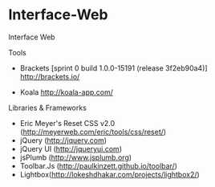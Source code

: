Interface-Web
=============

Interface Web

Tools

- Brackets [sprint 0 build 1.0.0-15191 (release 3f2eb90a4)] http://brackets.io/

- Koala http://koala-app.com/

Libraries & Frameworks
- Eric Meyer's Reset CSS v2.0 (http://meyerweb.com/eric/tools/css/reset/)
- jQuery (http://jquery.com)
- jQuery UI (http://jqueryui.com)
- jsPlumb (http://www.jsplumb.org)
- Toolbar.Js (http://paulkinzett.github.io/toolbar/)
- Lightbox(http://lokeshdhakar.com/projects/lightbox2/)
